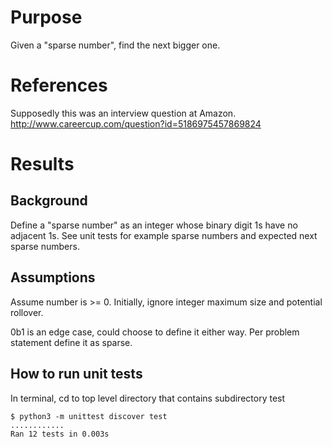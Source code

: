 # Purpose
Given a "sparse number", find the next bigger one.

# References
Supposedly this was an interview question at Amazon.
http://www.careercup.com/question?id=5186975457869824

# Results

## Background
Define a "sparse number" as an integer whose binary digit 1s have no adjacent 1s.
See unit tests for example sparse numbers and expected next sparse numbers.

## Assumptions
Assume number is >= 0.
Initially, ignore integer maximum size and potential rollover.

0b1 is an edge case, could choose to define it either way.
Per problem statement define it as sparse.

## How to run unit tests
In terminal, cd to top level directory that contains subdirectory test

    $ python3 -m unittest discover test
    ............
    Ran 12 tests in 0.003s
